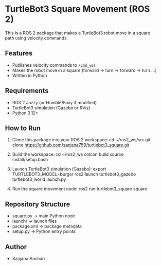 # TurtleBot3 Square Movement (ROS 2)

This is a ROS 2 package that makes a TurtleBot3 robot move in a square path using velocity commands.

## Features
- Publishes velocity commands to `/cmd_vel`
- Makes the robot move in a square (forward → turn → forward → turn ...)
- Written in Python

## Requirements
- ROS 2 Jazzy (or Humble/Foxy if modified)
- TurtleBot3 simulation (Gazebo or RViz)
- Python 3.12+

## How to Run

1. Clone this package into your ROS 2 workspace:
   cd ~/ros2_ws/src
   git clone https://github.com/sanjana759/turtlebot3_square.git

2. Build the workspace:
   cd ~/ros2_ws
   colcon build
   source install/setup.bash

3. Launch TurtleBot3 simulation (Gazebo):
   export TURTLEBOT3_MODEL=burger
   ros2 launch turtlebot3_gazebo turtlebot3_world.launch.py

4. Run the square movement node:
   ros2 run turtlebot3_square square

## Repository Structure
- square.py → main Python node
- launch/ → launch files
- package.xml → package metadata
- setup.py → Python entry points

## Author
- Sanjana Anchan


